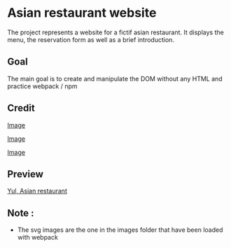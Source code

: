 # Asian restaurant website
The project represents a website for a fictif asian restaurant.
It displays the menu, the reservation form as well as a brief introduction.

## Goal
The main goal is to create and manipulate the DOM without any HTML and practice webpack / npm

## Credit
[Image](https://images.unsplash.com/photo-1611762687807-7cdd09aef422?ixlib=rb-4.0.3&ixid=M3wxMjA3fDB8MHxwaG90by1wYWdlfHx8fGVufDB8fHx8fA%3D%3D&auto=format&fit=crop&w=735&q=80)    

[Image](https://images.unsplash.com/photo-1611518040286-9af8ba97ab46?ixlib=rb-4.0.3&ixid=M3wxMjA3fDB8MHxwaG90by1wYWdlfHx8fGVufDB8fHx8fA%3D%3D&auto=format&fit=crop&w=687&q=80)    

[Image](https://images.unsplash.com/photo-1602273660127-a0000560a4c1?ixlib=rb-4.0.3&ixid=M3wxMjA3fDB8MHxwaG90by1wYWdlfHx8fGVufDB8fHx8fA%3D%3D&auto=format&fit=crop&w=1936&q=80)

## Preview
[Yul, Asian restaurant](https://haveadream1.github.io/restaurant-page/)

## Note :
* The svg images are the one in the images folder that have been loaded with webpack
